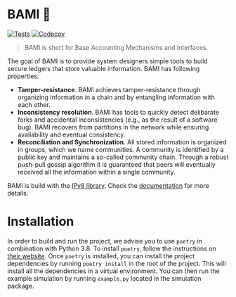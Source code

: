 # BAMI 🍜 

[![Tests](https://github.com/grimadas/python-project/workflows/Tests/badge.svg)](https://github.com/grimadas/python-project/actions?workflow=Tests)
[![Codecov](https://codecov.io/gh/grimadas/python-project/branch/master/graph/badge.svg)](https://codecov.io/gh/grimadas/python-project)

 >  BAMI is short for Base Accounting Mechanisms and Interfaces. 

The goal of BAMI is to provide system designers simple tools to build secure ledgers that store valuable information. BAMI has following properties:
* **Tamper-resistance**. BAMI achieves tamper-resistance through organizing information in a chain and by entangling information with each other.
* **Inconsistency resolution**. BAMI has tools to quickly detect delibarate forks and accidental inconsistencies (e.g., as the result of a software bug). BAMI recovers from partitions in the network while ensuring availability and eventual consistency.
* **Reconciliation and Synchronization**. All stored information is organized in groups, which we name communities. A community is identified by a public key and maintains a so-called community chain. Through a robust push-pull gossip algorithm it is guaranteed that peers will eventually received all the information within a single community.

BAMI is build with the [IPv8 library](https://github.com/Tribler/py-ipv8). Check the [documentation](https://py-ipv8.readthedocs.io/en/latest/) for more details.  

# Installation
In order to build and run the project, we advise you to use `poetry` in combination with Python 3.8. To install `poetry`, follow the instructions on [their website](https://python-poetry.org/docs/#installation). Once `poetry` is installed, you can install the project dependencies by running `poetry install` in the root of the project. This will install all the dependencies in a virtual environment. You can then run the example simulation by running `example.py` located in the simulation package.
